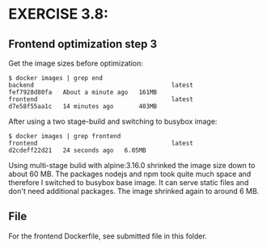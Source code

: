 # EXERCISE 3.8: 
## Frontend optimization step 3
Get the image sizes before optimization:
```
$ docker images | grep end
backend                                      latest         fef7928d80fa   About a minute ago   161MB
frontend                                     latest         d7e58f55aa1c   14 minutes ago       403MB
```

After using a two stage-build and switching to busybox image:
```
$ docker images | grep frontend
frontend                                     latest         d2cdeff22d21   24 seconds ago   6.05MB

```

Using multi-stage bulid with alpine:3.16.0 shrinked the image size down to about 60 MB.
The packages nodejs and npm took quite much space and therefore I switched to busybox base image.
It can serve static files and don't need additional packages. The image shrinked again to around 6 MB.

## File
For the frontend Dockerfile, see submitted file in this folder.
